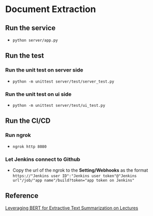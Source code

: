 # Document Extraction

## Run the service
- `python server/app.py`

## Run the test
### Run the unit test on server side
- `python -m unittest server/test/server_test.py`
### Run the unit test on ui side
- `python -m unittest server/test/ui_test.py`

## Run the CI/CD
### Run ngrok
- `ngrok http 8080`
### Let Jenkins connect to Github
- Copy the url of the ngrok to the **Setting/Webhooks** as the format<br>`https://"Jenkins user ID":"Jenkins user token"@"Jenkins url"/job/"app name"/build?token="app token on Jenkins"`

## Reference 
[Leveraging BERT for Extractive Text Summarization on Lectures](https://arxiv.org/abs/1906.04165)
